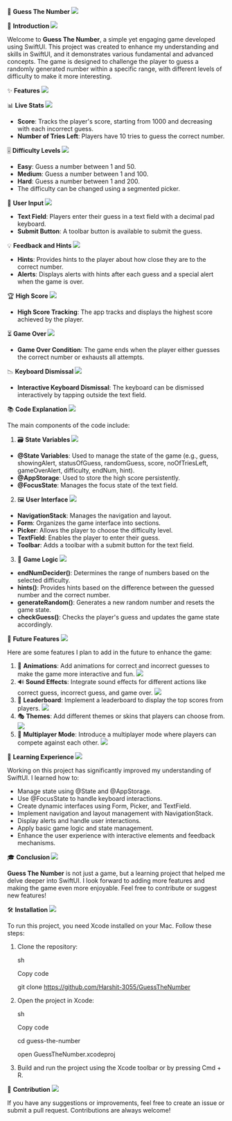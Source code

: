🎯 **Guess The Number ![](Aspose.Words.6c060a80-784c-4b06-9145-d16b8d578420.001.png)**

📝 **Introduction ![](Aspose.Words.6c060a80-784c-4b06-9145-d16b8d578420.002.png)**

Welcome to **Guess The Number**, a simple yet engaging game developed using SwiftUI. This project was created to enhance my understanding and skills in SwiftUI, and it demonstrates various fundamental and advanced concepts. The game is designed to challenge the player to guess a randomly generated number within a specific range, with different levels of difficulty to make it more interesting. 

✨ **Features ![](Aspose.Words.6c060a80-784c-4b06-9145-d16b8d578420.003.png)**

📊 **Live Stats ![](Aspose.Words.6c060a80-784c-4b06-9145-d16b8d578420.004.png)**

- **Score**: Tracks the player's score, starting from 1000 and decreasing with each incorrect guess. 
- **Number of Tries Left**: Players have 10 tries to guess the correct number. 

🎚 **Difficulty Levels ![](Aspose.Words.6c060a80-784c-4b06-9145-d16b8d578420.005.png)**

- **Easy**: Guess a number between 1 and 50. 
- **Medium**: Guess a number between 1 and 100. 
- **Hard**: Guess a number between 1 and 200. 
- The difficulty can be changed using a segmented picker. 

🎯 **User Input ![](Aspose.Words.6c060a80-784c-4b06-9145-d16b8d578420.006.png)**

- **Text Field**: Players enter their guess in a text field with a decimal pad keyboard. 
- **Submit Button**: A toolbar button is available to submit the guess. 

💡 **Feedback and Hints ![](Aspose.Words.6c060a80-784c-4b06-9145-d16b8d578420.007.png)**

- **Hints**: Provides hints to the player about how close they are to the correct number. 
- **Alerts**: Displays alerts with hints after each guess and a special alert when the game is over. 

🏆 **High Score ![](Aspose.Words.6c060a80-784c-4b06-9145-d16b8d578420.008.png)**

- **High Score Tracking**: The app tracks and displays the highest score achieved by the player. 

⏳ **Game Over ![](Aspose.Words.6c060a80-784c-4b06-9145-d16b8d578420.009.png)**

- **Game Over Condition**: The game ends when the player either guesses the correct number or exhausts all attempts. 

📉 **Keyboard Dismissal ![](Aspose.Words.6c060a80-784c-4b06-9145-d16b8d578420.010.png)**

- **Interactive Keyboard Dismissal**: The keyboard can be dismissed interactively by tapping outside the text field. 

📚 **Code Explanation ![](Aspose.Words.6c060a80-784c-4b06-9145-d16b8d578420.011.png)**

The main components of the code include: 

1. 🗃 **State Variables ![](Aspose.Words.6c060a80-784c-4b06-9145-d16b8d578420.012.png)**
- **@State Variables**: Used to manage the state of the game (e.g., guess, showingAlert, statusOfGuess, randomGuess, score, noOfTriesLeft, gameOverAlert, difficulty, endNum, hint). 
- **@AppStorage**: Used to store the high score persistently. 
- **@FocusState**: Manages the focus state of the text field. 
2. 🖼 **User Interface ![](Aspose.Words.6c060a80-784c-4b06-9145-d16b8d578420.013.png)**
- **NavigationStack**: Manages the navigation and layout. 
- **Form**: Organizes the game interface into sections. 
- **Picker**: Allows the player to choose the difficulty level. 
- **TextField**: Enables the player to enter their guess. 
- **Toolbar**: Adds a toolbar with a submit button for the text field. 
3. 🎲 **Game Logic ![](Aspose.Words.6c060a80-784c-4b06-9145-d16b8d578420.014.png)**
- **endNumDecider()**: Determines the range of numbers based on the selected difficulty. 
- **hints()**: Provides hints based on the difference between the guessed number and the correct number. 
- **generateRandom()**: Generates a new random number and resets the game state. 
- **checkGuess()**: Checks the player's guess and updates the game state accordingly. 

🔮 **Future Features ![](Aspose.Words.6c060a80-784c-4b06-9145-d16b8d578420.015.png)**

Here are some features I plan to add in the future to enhance the game: 

1. 🎨 **Animations**: Add animations for correct and incorrect guesses to make the game more interactive and fun. ![](Aspose.Words.6c060a80-784c-4b06-9145-d16b8d578420.016.png)
1. 🔊 **Sound Effects**: Integrate sound effects for different actions like correct guess, incorrect guess, and game over. ![](Aspose.Words.6c060a80-784c-4b06-9145-d16b8d578420.017.png)
1. 🏅 **Leaderboard**: Implement a leaderboard to display the top scores from players. ![](Aspose.Words.6c060a80-784c-4b06-9145-d16b8d578420.018.png)
1. 🎭 **Themes**: Add different themes or skins that players can choose from. ![](Aspose.Words.6c060a80-784c-4b06-9145-d16b8d578420.019.png)
1. 🤝 **Multiplayer Mode**: Introduce a multiplayer mode where players can compete against each other. ![](Aspose.Words.6c060a80-784c-4b06-9145-d16b8d578420.020.png)

🧠 **Learning Experience ![](Aspose.Words.6c060a80-784c-4b06-9145-d16b8d578420.021.png)**

Working on this project has significantly improved my understanding of SwiftUI. I learned how to: 

- Manage state using @State and @AppStorage. 
- Use @FocusState to handle keyboard interactions. 
- Create dynamic interfaces using Form, Picker, and TextField. 
- Implement navigation and layout management with NavigationStack. 
- Display alerts and handle user interactions. 
- Apply basic game logic and state management. 
- Enhance the user experience with interactive elements and feedback mechanisms. 

🎓 **Conclusion ![](Aspose.Words.6c060a80-784c-4b06-9145-d16b8d578420.022.png)**

**Guess The Number** is not just a game, but a learning project that helped me delve deeper into SwiftUI. I look forward to adding more features and making the game even more enjoyable. Feel free to contribute or suggest new features! 

🛠 **Installation ![](Aspose.Words.6c060a80-784c-4b06-9145-d16b8d578420.023.png)**

To run this project, you need Xcode installed on your Mac. Follow these steps: 

1. Clone the repository: 

   sh 

   Copy code 

   git clone https://github.com/Harshit-3055/GuessTheNumber

2. Open the project in Xcode: 

   sh 

   Copy code 

   cd guess-the-number 

   open GuessTheNumber.xcodeproj 

3. Build and run the project using the Xcode toolbar or by pressing Cmd + R. 

🤝 **Contribution ![](Aspose.Words.6c060a80-784c-4b06-9145-d16b8d578420.024.png)**

If you have any suggestions or improvements, feel free to create an issue or submit a pull request. Contributions are always welcome! 
